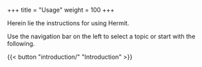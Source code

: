 +++
title = "Usage"
weight = 100
+++

Herein lie the instructions for using Hermit.

Use the navigation bar on the left to select a topic or start with the following.

{{< button "introduction/" "Introduction" >}}